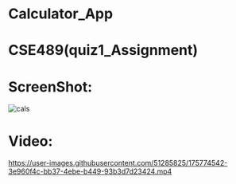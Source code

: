 # Calculator_App
# CSE489(quiz1_Assignment)

# ScreenShot: 

![cals](https://user-images.githubusercontent.com/51285825/175774530-87aaf8b0-5571-47fd-9de8-c6440f21666e.PNG)

# Video: 

https://user-images.githubusercontent.com/51285825/175774542-3e960f4c-bb37-4ebe-b449-93b3d7d23424.mp4

